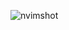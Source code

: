 ![nvimshot](https://github.com/aamorous/nvim_config/assets/137004870/c8b61a2d-8647-4c12-a410-e8d0828201ec)
